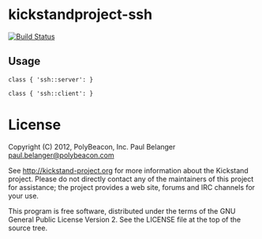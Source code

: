 # kickstandproject-ssh 
[![Build Status](https://secure.travis-ci.org/kickstandproject/kickstandproject-ssh.png)](http://travis-ci.org/kickstandproject/kickstandproject-ssh)

## Usage

    class { 'ssh::server': }

    class { 'ssh::client': }

# License
Copyright (C) 2012, PolyBeacon, Inc.
Paul Belanger <paul.belanger@polybeacon.com>

See http://kickstand-project.org for more information about
the Kickstand project. Please do not directly contact any
of the maintainers of this project for assistance; the
project provides a web site, forums and IRC channels for
your use.

This program is free software, distributed under the terms
of the GNU General Public License Version 2. See the LICENSE
file at the top of the source tree.
